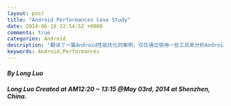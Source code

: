 ```yaml
---
layout: post
title: "Android Performances Case Study"
date: 2014-06-18 22:54:52 +0800
comments: true
categories: Android
description: "翻译了一篇Android性能优化的案例，仅仅通过使用一些工具来分析Android App性能的瓶颈，从而提升性能。"
keywords: Android,Performances
---
```


#### ***By Long Luo***



















#### ***Long Luo Created at AM12:20 ~ 13:15 @May 03rd, 2014 at Shenzhen, China.***

